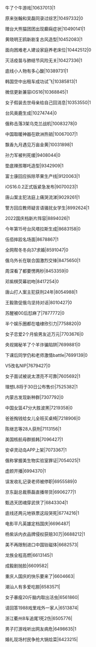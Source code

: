 牛了个牛游戏|10637013|1

原来张翰和吴磊同录过综艺|10497332|0

赠台大熊猫团团出现癫痫症状|10490141|1

黄晓明王鸥新剧复古风造型|10452083|1

面向困难老人建设家庭养老床位|10442512|0

灭活疫苗与肺结节风险无关|10427336|1

底线小人物有多心酸|10389731|1

韩国空中出租车成功试飞|10385813|1

微信更新兼容iOS16|10368845|1

女子假装去世母亲给自己回消息|10353550|1

台风奥鹿生成|10274744|0

俄称击落3架乌克兰战机|10083278|0

中国取暖神器在欧洲热销|10067007|1

飘香九月遇见万亩金黄|10031898|1

孙力军被判死缓|9408044|0

垫底辣孩哪吒造型|9342909|1

富士康回应拆除苹果生产线|9120063|1

iOS16.0.2正式版紧急发布|9070023|1

唐山案主犯法庭上痛哭流涕|9029261|1

警方回应教师疑言语骚扰女学生|8992624|1

2022国庆档新片阵容|8894026|1

今年第15号台风塔拉斯生成|8683158|0

伍佰摔跤名场面|8678867|1

全网帮冬冬向37求婚|8591047|0

俄乌外长在联合国激烈交锋|8475650|1

周深看了都要愣两秒|8453359|0

邓紫棋荧幕初吻|8417254|0

唐山打人案主犯获刑24年|8054988|1

王毅敦促俄乌坚持对话|8010427|0

苏醒被00后怼麻了|7877772|0

半个娱乐圈都在嗑棣欣引力|7758820|0

女子恋爱2个月偷男友近万元|7703676|0

央视揭秘羊了个羊诈骗陷阱|7699881|0

下课后同学仍和老师激情battle|7699139|0

V5改名NIP|7679427|0

女子面试被说太漂亮不可靠|7605692|1

理想L8将于30日公布售价|7525382|1

内蒙古发现新种群|7307792|0

中国女篮47分大胜波黑|7219358|0

爸爸掏钱给女儿全班买桌椅|7218906|0

陈继志等28人获刑|7113156|1

美国核航母群抵韩|7096427|1

安卓灵动岛APP上架|7073367|1

俄称掌握美生物实验室罪证|7054025|1

虚颜开播|6994370|1

误发收礼记录老师被停职|6955589|0

京东副总裁蔡磊直播带货|6906277|1

甄选天团魂穿武侠了|6843304|1

底线还两元地铁票这段哭死|6774216|1

电影平凡英雄定档国庆|6696487|

杨紫诉内衣品牌侵权获赔30万|6688212|1

美不再限制进口中国钕磁体|6682573|

龙族全程高燃|6613145|1

成毅剧抛脸|6609582|

重庆人国庆的快乐要来了|6604663|

潮汕人有多爱吃朥|6583571|

女子暴瘦20斤脑内取出活虫|6561860|

请回答1988戏里戏外一家人|6513874|

浙江衢州8车追尾1死2伤|6505776|

男子打游戏听出网友病危|6498635|1

婚礼现场村民争抢大锅烩菜|6423215|

